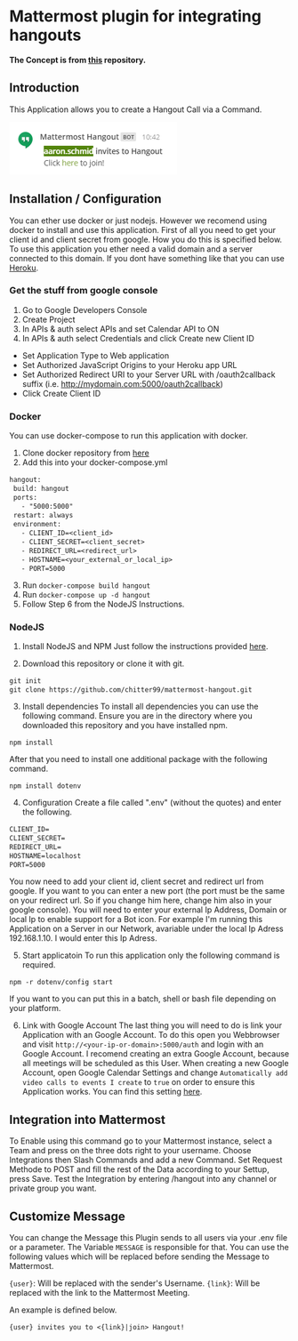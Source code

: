 # Mattermost plugin for integrating hangouts

**The Concept is from [this](https://github.com/suda/slack-hangout) repository.**

## Introduction

This Application allows you to create a Hangout Call via a Command.

![Screenshot of Application](screenshots/screenshot1.jpg)

## Installation / Configuration

You can ether use docker or just nodejs. However we recomend using docker to install and use this application.
First of all you need to get your client id and client secret from google. How you do this is specified below.
To use this application you ether need a valid domain and a server connected to this domain. If you dont have something like that you can use [Heroku](http://www.heroku.com). 

### Get the stuff from google console

1. Go to Google Developers Console
2. Create Project
3. In APIs & auth select APIs and set Calendar API to ON
4. In APIs & auth select Credentials and click Create new Client ID
  * Set Application Type to Web application
  * Set Authorized JavaScript Origins to your Heroku app URL
  * Set Authorized Redirect URI to your Server URL with /oauth2callback suffix (i.e. http://mydomain.com:5000/oauth2callback)
  * Click Create Client ID

### Docker

You can use docker-compose to run this application with docker.

1. Clone docker repository from [here](https://github.com/chitter99/mattermost-hangout-docker)
2. Add this into your docker-compose.yml
 ```
 hangout:
  build: hangout
  ports:
    - "5000:5000"
  restart: always
  environment:
    - CLIENT_ID=<client_id>
    - CLIENT_SECRET=<client_secret>
    - REDIRECT_URL=<redirect_url>
    - HOSTNAME=<your_external_or_local_ip>
    - PORT=5000
 ```
3. Run ``docker-compose build hangout``
4. Run ``docker-compose up -d hangout``
5. Follow Step 6 from the NodeJS Instructions.
 
### NodeJS

1. Install NodeJS and NPM
 Just follow the instructions provided [here](https://howtonode.org/how-to-install-nodejs).

2. Download this repository or clone it with git.
 ```
 git init
 git clone https://github.com/chitter99/mattermost-hangout.git
 ```

3. Install dependencies
 To install all dependencies you can use the following command. Ensure you are in the directory where you downloaded this repository and you have installed npm.
 ```
 npm install
 ```
 After that you need to install one additional package with the following command.
 ```
 npm install dotenv
 ```

4. Configuration
 Create a file called ".env" (without the quotes) and enter the following.
 ```
 CLIENT_ID=
 CLIENT_SECRET=
 REDIRECT_URL=
 HOSTNAME=localhost
 PORT=5000
 ```
 You now need to add your client id, client secret and redirect url from google. 
 If you want to you can enter a new port (the port must be the same on your redirect url. So if you change him here, change him also in your google console).
 You will need to enter your external Ip Address, Domain or local Ip to enable support for a Bot icon. For example I'm running this Application on a Server in our Network, avariable under the local Ip Adress 192.168.1.10. I would enter this Ip Adress.
 
5. Start applicatoin
 To run this application only the following command is required.
 ```
 npm -r dotenv/config start
 ```
 If you want to you can put this in a batch, shell or bash file depending on your platform.

6. Link with Google Account
 The last thing you will need to do is link your Application with an Google Account.
 To do this open you Webbrowser and visit `http://<your-ip-or-domain>:5000/auth` and login with an Google Account.
 I recomend creating an extra Google Account, because all meetings will be scheduled as this User.
 When creating a new Google Account, open Google Calendar Settings and change `Automatically add video calls to events I create` to `true` on order to ensure this Application works.
 You can find this setting [here](https://calendar.google.com/calendar/render#settings-general_11).

## Integration into Mattermost

To Enable using this command go to your Mattermost instance, select a Team and press on the three dots right to your username.
Choose Integrations then Slash Commands and add a new Command. Set Request Methode to POST and fill the rest of the Data according to your Settup, press Save. Test the Integration by entering /hangout into any channel or private group you want.

## Customize Message

You can change the Message this Plugin sends to all users via your .env file or a parameter. The Variable `MESSAGE` is responsible for that. You can use the following values which will be replaced before sending the Message to Mattermost.

`{user}`: Will be replaced with the sender's Username.
`{link}`: Will be replaced with the link to the Mattermost Meeting.

An example is defined below.
```
{user} invites you to <{link}|join> Hangout!
```






